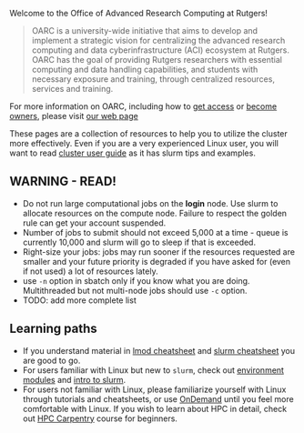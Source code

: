 Welcome to the Office of Advanced Research Computing at Rutgers! 

> OARC is a university-wide initiative that aims to develop and implement a strategic vision for centralizing the advanced research computing and data cyberinfrastructure (ACI) ecosystem at Rutgers. OARC has the goal of providing Rutgers researchers with essential computing and data handling capabilities, and students with necessary exposure and training, through centralized resources, services and training.

For more information on OARC, including how to [get access](https://oarc.rutgers.edu/access) or [become owners](https://oarc.rutgers.edu/services/condo-model/), please visit [our web page](https://oarc.rutgers.edu/)

These pages are a collection of resources to help you to utilize the cluster more effectively. Even if you are a very experienced Linux user, you will want to read [cluster user guide](guides/Cluster_User_Guide/) as it has slurm tips and examples. 

## WARNING - READ!

- Do not run large computational jobs on the **login** node. Use slurm to allocate resources on the compute node. Failure to respect the golden rule can get your account suspended.
- Number of jobs to submit should not exceed 5,000 at a time - queue is currently 10,000 and slurm will go to sleep if that is exceeded.
- Right-size your jobs: jobs may run sooner if the resources requested are smaller and your future priority is degraded if you have asked for (even if not used) a lot of resources lately.
- use `-n` option in sbatch only if you know what you are doing. Multithreaded but not multi-node jobs should use `-c` option. 
- TODO: add more complete list

## Learning paths

- If you understand material in [lmod cheatsheet](CheatSheet/#environment-modules-lmod-cheatsheet) and [slurm cheatsheet](CheatSheet/#slurm-cheatsheet) you are good to go.
- For users familiar with Linux but new to `slurm`, check out [environment modules](guides/Cluster_User_Guide/#loading-software-modules) and [intro to slurm](guides/Cluster_User_Guide/#running-slurm-jobs). 
- For users not familiar with Linux, please familiarize yourself with Linux through tutorials and cheatsheets, or use [OnDemand](guides/Cluster_User_Guide/#ondemand-gui-for-the-cluster) until you feel more comfortable with Linux. If you wish to learn about HPC in detail, check out [HPC Carpentry](https://hpc-carpentry.github.io/) course for beginners. 


